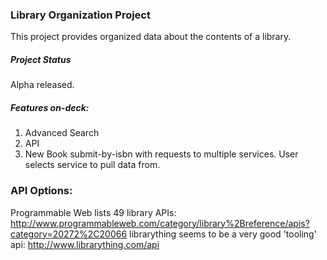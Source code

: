 ### Library Organization Project

This project provides organized data about the contents of a library.


##### Project Status

Alpha released. 



##### Features on-deck:

1. Advanced Search
2. API
3. New Book submit-by-isbn with requests to multiple services. User selects service to pull data from.


### API Options:

Programmable Web lists 49 library APIs:
http://www.programmableweb.com/category/library%2Breference/apis?category=20272%2C20066
librarything seems to be a very good 'tooling' api: http://www.librarything.com/api

